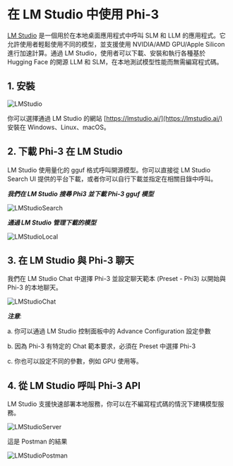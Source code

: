 ﻿# **在 LM Studio 中使用 Phi-3**

[LM Studio](https://lmstudio.ai) 是一個用於在本地桌面應用程式中呼叫 SLM 和 LLM 的應用程式。它允許使用者輕鬆使用不同的模型，並支援使用 NVIDIA/AMD GPU/Apple Silicon 進行加速計算。通過 LM Studio，使用者可以下載、安裝和執行各種基於 Hugging Face 的開源 LLM 和 SLM，在本地測試模型性能而無需編寫程式碼。

## **1. 安裝**

![LMStudio](../../imgs/02/LMStudio/LMStudio.png)

你可以選擇通過 LM Studio 的網站 [https://lmstudio.ai/](https://lmstudio.ai/) 安裝在 Windows、Linux、macOS。

## **2. 下載 Phi-3 在 LM Studio**

LM Studio 使用量化的 gguf 格式呼叫開源模型。你可以直接從 LM Studio Search UI 提供的平台下載，或者你可以自行下載並指定在相關目錄中呼叫。

***我們在 LM Studio 搜尋 Phi3 並下載 Phi-3 gguf 模型***

![LMStudioSearch](../../imgs/02/LMStudio/LMStudio_Search.png)

***通過 LM Studio 管理下載的模型***

![LMStudioLocal](../../imgs/02/LMStudio/LMStudio_Local.png)

## **3. 在 LM Studio 與 Phi-3 聊天**

我們在 LM Studio Chat 中選擇 Phi-3 並設定聊天範本 (Preset - Phi3) 以開始與 Phi-3 的本地聊天。

![LMStudioChat](../../imgs/02/LMStudio/LMStudio_Chat.png)

***注意***:

a. 你可以通過 LM Studio 控制面板中的 Advance Configuration 設定參數

b. 因為 Phi-3 有特定的 Chat 範本要求，必須在 Preset 中選擇 Phi-3

c. 你也可以設定不同的參數，例如 GPU 使用等。

## **4. 從 LM Studio 呼叫 Phi-3 API**

LM Studio 支援快速部署本地服務，你可以在不編寫程式碼的情況下建構模型服務。

![LMStudioServer](../../imgs/02/LMStudio/LMStudio_Server.png)

這是 Postman 的結果

![LMStudioPostman](../../imgs/02/LMStudio/LMStudio_Postman.png)

